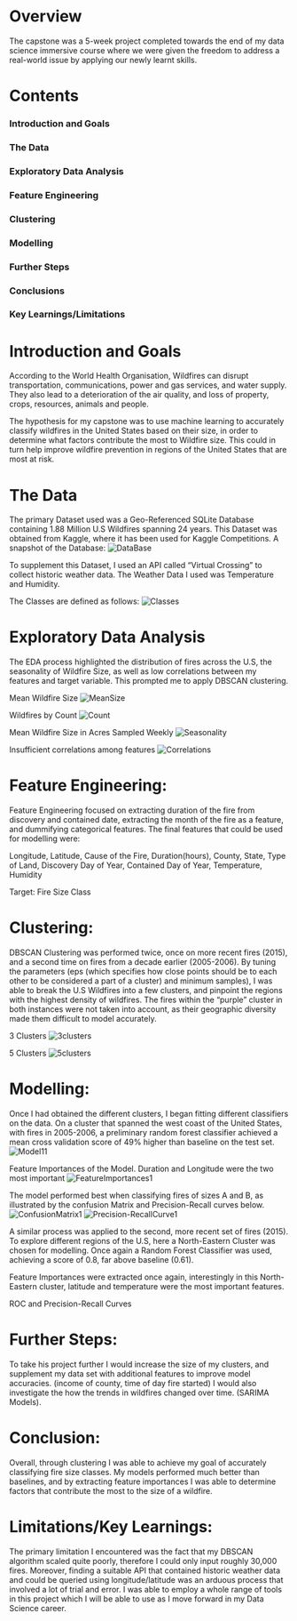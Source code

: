# Overview
The capstone was a 5-week project completed towards the end of my data science immersive course where we were given the freedom to address a real-world issue by applying our newly learnt skills.
# Contents
### Introduction and Goals
### The Data
### Exploratory Data Analysis
### Feature Engineering
### Clustering
### Modelling
### Further Steps
### Conclusions
### Key Learnings/Limitations

# Introduction and Goals

According to the World Health Organisation, Wildfires can disrupt transportation, communications, power and gas services, and water supply. They also lead to a deterioration of the air quality, and loss of property, crops, resources, animals and people.

The hypothesis for my capstone was to use machine learning to accurately classify wildfires in the United States based on their size, in order to determine what factors contribute the most to Wildfire size. This could in turn help improve wildfire prevention in regions of the United States that are most at risk. 

# The Data
The primary Dataset used was a Geo-Referenced SQLite Database containing 1.88 Million U.S Wildfires spanning 24 years. This Dataset was obtained from Kaggle, where it has been used for Kaggle Competitions. 
A snapshot of the Database:
![DataBase](/visuals/database.png)

To supplement this Dataset, I used an API called “Virtual Crossing” to collect historic weather data. The Weather Data I used was Temperature and Humidity.



The Classes are defined as follows:
![Classes](/visuals/fire_classes.png)


# Exploratory Data Analysis
The EDA process highlighted the distribution of fires across the U.S, the seasonality of Wildfire Size, as well as low correlations between my features and target variable. This prompted me to apply DBSCAN clustering.


Mean Wildfire Size
![MeanSize](/visuals/mean_size.png)


Wildfires by Count
![Count](/visuals/count.png)


Mean Wildfire Size in Acres Sampled Weekly
![Seasonality](/visuals/seasonality.png)


Insufficient correlations among features
![Correlations](/visuals/correlations.png)

# Feature Engineering:

Feature Engineering focused on extracting duration of the fire from discovery and contained date, extracting the month of the fire as a feature, and dummifying categorical features. The final features that could be used for modelling were:

Longitude, Latitude, Cause of the Fire,
Duration(hours), County, State, Type of Land, Discovery Day of
Year, Contained Day of Year, Temperature, Humidity

Target: Fire Size Class

# Clustering:
DBSCAN Clustering was performed twice, once on more recent fires (2015), and a second time on fires from a decade earlier (2005-2006). By tuning the parameters (eps (which specifies how close points should be to each other to be considered a part of a cluster) and minimum samples), I was able to break the U.S Wildfires into a few clusters, and pinpoint the regions with the highest density of wildfires. The fires within the “purple” cluster in both instances were not taken into account, as their geographic diversity made them difficult to model accurately.

3 Clusters
![3clusters](/visuals/3clusters.png)

5 Clusters
![5clusters](/visuals/5clusters.png)


# Modelling:
Once I had obtained the different clusters, I began fitting different classifiers on the data. On a cluster that spanned the west coast of the United States, with fires in 2005-2006, a preliminary random forest classifier achieved a mean cross validation score of 49% higher than baseline on the test set.
![Model11](/visuals/model1.png)

Feature Importances of the Model. Duration and Longitude were the two most important
![FeatureImportances1](/visuals/feature_importance1.png)

The model performed best when classifying fires of sizes A and B, as illustrated by the confusion Matrix and Precision-Recall curves below.
![ConfusionMatrix1](/visuals/confusion_matrix1.png)
![Precision-RecallCurve1](/visuals/precision_recall1.png)

A similar process was applied to the second, more recent set of fires (2015). To explore different regions of the U.S, here a North-Eastern Cluster was chosen for modelling. Once again a Random Forest Classifier was used, achieving a score of 0.8, far above baseline (0.61).

Feature Importances were extracted once again, interestingly in this North-Eastern cluster, latitude and temperature were the most important features.



ROC and Precision-Recall Curves

# Further Steps:

To take his project further I would increase the size of my clusters, and supplement my data set with additional features to improve model accuracies. (income of county, time of day fire started) I would also investigate the how the trends in wildfires changed over time. (SARIMA Models).

# Conclusion:
Overall, through clustering I was able to achieve my goal of accurately classifying fire size classes. My models performed much better than baselines, and by extracting feature importances I was able to determine factors that contribute the most to the size of a wildfire.

# Limitations/Key Learnings:
The primary limitation I encountered was the fact that my DBSCAN algorithm scaled quite poorly, therefore I could only input roughly 30,000 fires. Moreover, finding a suitable API that contained historic weather data and could be queried using longitude/latitude was an arduous process that involved a lot of trial and error. I was able to employ a whole range of tools in this project which I will be able to use as I move forward in my Data Science career.
